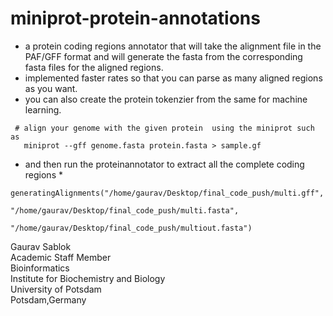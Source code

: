 # miniprot-protein-annotations

- a protein coding regions annotator that will take the alignment file in the PAF/GFF format and will generate the fasta from the corresponding fasta files for the aligned regions.
- implemented faster rates so that you can parse as many aligned regions as you want.
- you can also create the protein tokenzier from the same for machine learning.

```
 # align your genome with the given protein  using the miniprot such as 
   miniprot --gff genome.fasta protein.fasta > sample.gf
```
 - and then run the proteinannotator to extract all the complete coding regions *
 ```
generatingAlignments("/home/gaurav/Desktop/final_code_push/multi.gff", 
                        "/home/gaurav/Desktop/final_code_push/multi.fasta", 
                               "/home/gaurav/Desktop/final_code_push/multiout.fasta")
```
Gaurav Sablok \
Academic Staff Member \
Bioinformatics \
Institute for Biochemistry and Biology \
University of Potsdam \
Potsdam,Germany
